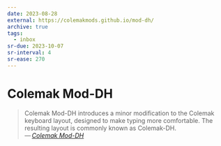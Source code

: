 ```yaml
---
date: 2023-08-28
external: https://colemakmods.github.io/mod-dh/
archive: true
tags:
  - inbox
sr-due: 2023-10-07
sr-interval: 4
sr-ease: 270
---
```


# Colemak Mod-DH

> Colemak Mod-DH introduces a minor modification to the Colemak keyboard layout,
> designed to make typing more comfortable. The resulting layout is commonly
> known as Colemak-DH.\
> — <cite>[Colemak Mod-DH](https://colemakmods.github.io/mod-dh/)</cite>
